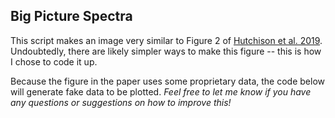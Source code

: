 ## Big Picture Spectra
This script makes an image very similar to Figure 2 of [Hutchison et al. 2019](https://arxiv.org/pdf/1905.08812.pdf). Undoubtedly, there are likely simpler ways to make this figure -- this is how I chose to code it up.

Because the figure in the paper uses some proprietary data, the code below will generate fake data to be plotted. *Feel free to let me know if you have any questions or suggestions on how to improve this!*
